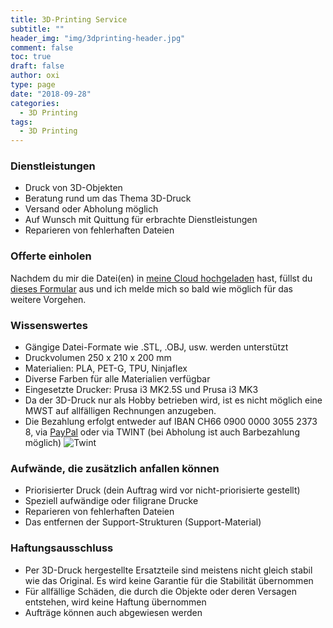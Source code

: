 ```yaml
---
title: 3D-Printing Service
subtitle: ""
header_img: "img/3dprinting-header.jpg"
comment: false
toc: true
draft: false
author: oxi
type: page
date: "2018-09-28"
categories:
  - 3D Printing
tags:
  - 3D Printing
---
```

### Dienstleistungen

  * Druck von 3D-Objekten
  * Beratung rund um das Thema 3D-Druck
  * Versand oder Abholung möglich
  * Auf Wunsch mit Quittung für erbrachte Dienstleistungen
  * Reparieren von fehlerhaften Dateien

### Offerte einholen

Nachdem du mir die Datei(en) in <a href="https://cloud.oxi.ch/s/q5s8MHZzkG9BBGA" target="_blank" rel="noopener noreferrer">meine Cloud hochgeladen</a> hast, füllst du <a href="https://goo.gl/forms/pnWwu950wZgCPqI83" target="_blank" rel="noopener noreferrer">dieses Formular</a> aus und ich melde mich so bald wie möglich für das weitere Vorgehen.

### Wissenswertes

  * Gängige Datei-Formate wie .STL, .OBJ, usw. werden unterstützt
  * Druckvolumen 250 x 210 x 200 mm
  * Materialien: PLA, PET-G, TPU, Ninjaflex
  * Diverse Farben für alle Materialien verfügbar
  * Eingesetzte Drucker: Prusa i3 MK2.5S und Prusa i3 MK3
  * Da der 3D-Druck nur als Hobby betrieben wird, ist es nicht möglich eine MWST auf allfälligen Rechnungen anzugeben.&nbsp;
  * Die Bezahlung erfolgt entweder auf IBAN CH66 0900 0000 3055 2373 8, via <a href="https://www.paypal.me/MarcUrben" target="_blank" rel="noopener noreferrer">PayPal</a> oder via TWINT (bei Abholung ist auch Barbezahlung möglich)
    ![Twint](/img/twint-150px.png)

### Aufwände, die zusätzlich anfallen können

  * Priorisierter Druck&nbsp;(dein Auftrag wird vor nicht-priorisierte gestellt)
  * Speziell aufwändige oder filigrane Drucke
  * Reparieren von fehlerhaften Dateien
  * Das entfernen der Support-Strukturen (Support-Material)

### Haftungsausschluss

  * Per 3D-Druck hergestellte Ersatzteile sind meistens nicht gleich stabil wie das Original. Es wird keine Garantie für die Stabilität übernommen
  * Für allfällige Schäden, die durch die Objekte oder deren Versagen entstehen, wird keine Haftung übernommen
  * Aufträge können auch abgewiesen werden
